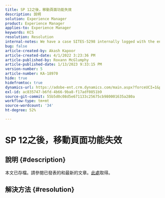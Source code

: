 ```yaml
---
title: SP 12之後，移動頁面功能失效
description: 說明
solution: Experience Manager
product: Experience Manager
applies-to: Experience Manager
keywords: KCS
resolution: Resolution
internal-notes: We have a case SITES-5298 internally logged with the engineering team. As per the latest update from the engineering team on SITES-5298, The fix should be officially available in AEM 6.5 SP13
bug: false
article-created-by: Akash Kapoor
article-created-date: 4/1/2022 3:23:36 PM
article-published-by: Roxann McGlumphy
article-published-date: 1/13/2023 9:33:15 PM
version-number: 5
article-number: KA-18970
hide: true
hidefromtoc: true
dynamics-url: https://adobe-ent.crm.dynamics.com/main.aspx?forceUCI=1&pagetype=entityrecord&etn=knowledgearticle&id=f80317b1-cfb1-ec11-9840-0022480bdaa1
exl-id: ac835747-b6fd-4b66-9ba8-f17adf0851b9
source-git-commit: 55b5d0c08d5e671133c25675cb980001635a280a
workflow-type: tm+mt
source-wordcount: '34'
ht-degree: 52%

---
```


# SP 12之後，移動頁面功能失效

## 說明 {#description}

本文已存檔。請參閱已發表的和最新的文章。[此處](https://experienceleague.adobe.com/search.html#sort=relevancy)取得。

## 解決方法 {#resolution}
